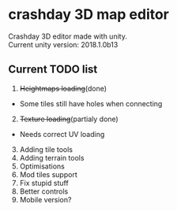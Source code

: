 # crashday 3D map editor
Crashday 3D editor made with unity.  
Current unity version: 2018.1.0b13

## Current TODO list
1. ~~Heightmaps loading~~(done)
 - Some tiles still have holes when connecting
2. ~~Texture loading~~(partialy done)
 - Needs correct UV loading
3. Adding tile tools
4. Adding terrain tools
5. Optimisations
6. Mod tiles support
7. Fix stupid stuff
8. Better controls
9. Mobile version?
